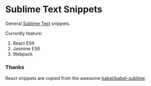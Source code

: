 # Sublime Text Snippets

General [Sublime Text](http://www.sublimetext.com/3) snippets. 

Currently feature:

1. React ES6
2. Jasmine ES6
3. Webpack

### Thanks 

React snippets are copied from the awesome [babel/babel-sublime](https://github.com/babel/babel-sublime/blob/master/SNIPPETS.md).
